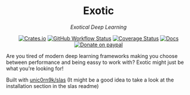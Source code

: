 <div align="center">

# Exotic

*Exotical Deep Learning*

[![Crates.io](https://img.shields.io/crates/v/exotic?logo=rust)](https://crates.io/crates/exotic)
[![GitHub Workflow Status](https://img.shields.io/github/workflow/status/unic0rn9k/exotic/Tests?label=tests&logo=github)](https://github.com/unic0rn9k/exotic/actions/workflows/rust.yml)
[![Coverage Status](https://coveralls.io/repos/github/unic0rn9k/exotic/badge.svg?branch=master)](https://coveralls.io/github/unic0rn9k/exotic?branch=master)
[![Docs](https://img.shields.io/docsrs/exotic/latest?logo=rust)](https://docs.rs/exotic/latest/exotic/)
[![Donate on paypal](https://img.shields.io/badge/paypal-donate-1?logo=paypal&color=blue)](https://www.paypal.com/paypalme/unic0rn9k/5usd)

</div>

Are you tired of modern deep learning frameworks making you choose between performance and being eassy to work with?
Exotic might just be what you're looking for!


Built with [unic0rn9k/slas](https://github.com/unic0rn9k/slas) (It might be a good idea to take a look at the installation section in the slas readme)
